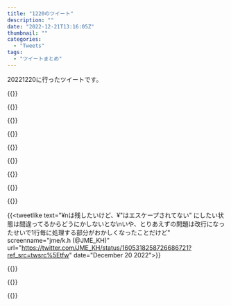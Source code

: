 ```yaml
---
title: "1220のツイート"
description: ""
date: "2022-12-21T13:16:05Z"
thumbnail: ""
categories:
  - "Tweets"
tags:
  - "ツイートまとめ"
---
```

20221220に行ったツイートです。
<!--more-->
{{<tweetlike text="クライシスコアのセフィロスファンクラブ、まあギャグなんだろうけど入団試験のクイズの答えがスーパーノヴァ、あの技魔晄に落ちる前から使ってたのか" screenname="jme/k.h (@JME_KH)" url="https://twitter.com/JME_KH/status/1604962005630488576?ref_src=twsrc%5Etfw" date="December 19 2022">}}

{{<tweetlike text="4分遅れだったけどどっかで詰めたな" screenname="jme/k.h (@JME_KH)" url="https://twitter.com/JME_KH/status/1604971172046983174?ref_src=twsrc%5Etfw" date="December 19 2022">}}

{{<tweetlike text="実戦用" screenname="jme/k.h (@JME_KH)" url="https://twitter.com/JME_KH/status/1605038159339085824?ref_src=twsrc%5Etfw" date="December 19 2022">}}

{{<tweetlike text="デリング暗殺からの風花雪月始まるのか?" screenname="jme/k.h (@JME_KH)" url="https://twitter.com/JME_KH/status/1605041967653851136?ref_src=twsrc%5Etfw" date="December 19 2022">}}

{{<tweetlike text="デスクトップPCよりは消費電力低いだろうからSteamDeckでクッキークリッカーはあり\n多分パッド使えないアクション要素あるPCゲームをやるのはつらいんじゃないかなあ、\nGPD使った経験的に。\nあとデスクトップPCより小さいファ… https://t.co/zWU1dXWljV" screenname="jme/k.h (@JME_KH)" url="https://twitter.com/JME_KH/status/1605155022656114688?ref_src=twsrc%5Etfw" date="December 20 2022">}}

{{<tweetlike text="サイバー・ドラゴンが増Gにビビってちゃんと展開できたドラメ相手にターン回しちゃそりゃ負けるよ" screenname="jme/k.h (@JME_KH)" url="https://twitter.com/JME_KH/status/1605178816636530689?ref_src=twsrc%5Etfw" date="December 20 2022">}}

{{<tweetlike text="チキンレース、チェーンできないのか" screenname="jme/k.h (@JME_KH)" url="https://twitter.com/JME_KH/status/1605179974373191680?ref_src=twsrc%5Etfw" date="December 20 2022">}}

{{<tweetlike text="んで図書館エグゾ" screenname="jme/k.h (@JME_KH)" url="https://twitter.com/JME_KH/status/1605180141088362496?ref_src=twsrc%5Etfw" date="December 20 2022">}}

{{<tweetlike text="先攻取れて図書館を吹き飛ばせる盤面作られたら図書館エグゾはどうしようも無いわなあ" screenname="jme/k.h (@JME_KH)" url="https://twitter.com/JME_KH/status/1605180833064550400?ref_src=twsrc%5Etfw" date="December 20 2022">}}

{{<tweetlike text="¥nは残したいけど、¥\"はエスケープされてない\" にしたい状態は間違ってるからどうにかしないとな\nいや、とりあえずの問題は改行になったせいで1行毎に処理する部分がおかしくなったことだけど" screenname="jme/k.h (@JME_KH)" url="https://twitter.com/JME_KH/status/1605318258726686721?ref_src=twsrc%5Etfw" date="December 20 2022">}}

{{<tweetlike text="モリキング" screenname="jme/k.h (@JME_KH)" url="https://twitter.com/JME_KH/status/1605326665269202946?ref_src=twsrc%5Etfw" date="December 20 2022">}}

{{<tweetlike text="お、Epic以外でも買えるようになるのか" screenname="jme/k.h (@JME_KH)" url="https://twitter.com/JME_KH/status/1605403413030010881?ref_src=twsrc%5Etfw" date="December 20 2022">}}

{{<tweetlike text="何かストレス" screenname="jme/k.h (@JME_KH)" url="https://twitter.com/JME_KH/status/1605537534909743104?ref_src=twsrc%5Etfw" date="December 21 2022">}}

